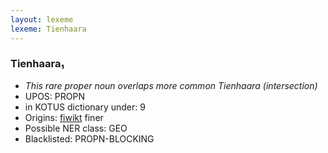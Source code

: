 ```yaml
---
layout: lexeme
lexeme: Tienhaara
---
```


###  Tienhaara₁

* _This rare proper noun overlaps more common *Tienhaara* (intersection)_
* UPOS:  PROPN
* in KOTUS dictionary under:  9
* Origins: [fiwikt](https://fi.wiktionary.org/wiki/Tienhaara) finer 
* Possible NER class:  GEO
* Blacklisted:  PROPN-BLOCKING


